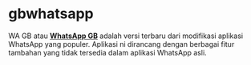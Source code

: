 # gbwhatsapp

WA GB atau <b><a href="https://skn.co.id/wa-gb/">WhatsApp GB</a></b> adalah versi terbaru dari modifikasi aplikasi WhatsApp yang populer. Aplikasi ni dirancang dengan berbagai fitur tambahan yang tidak tersedia dalam aplikasi WhatsApp asli. 
